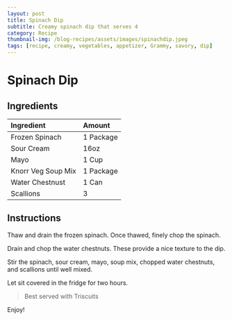 ```yaml
---
layout: post
title: Spinach Dip
subtitle: Creamy spinach dip that serves 4
category: Recipe
thumbnail-img: /blog-recipes/assets/images/spinachdip.jpeg
tags: [recipe, creamy, vegetables, appetizer, Grammy, savory, dip]
---
```


# Spinach Dip

## Ingredients

| Ingredient | Amount|
| :------ |:--- |
| Frozen Spinach | 1 Package |
| Sour Cream | 16oz | 
| Mayo | 1 Cup |
| Knorr Veg Soup Mix | 1 Package|
| Water Chestnust | 1 Can |
| Scallions | 3 |


## Instructions

Thaw and drain the frozen spinach.
Once thawed, finely chop the spinach.

Drain and chop the water chestnuts. These provide a nice texture to the dip.

Stir the spinach, sour cream, mayo, soup mix, chopped water chestnuts, and scallions until well mixed.

Let sit covered in the fridge for two hours.

> Best served with Triscuits

Enjoy!